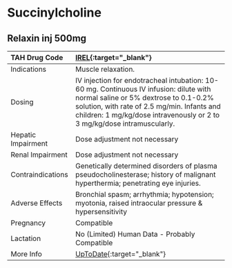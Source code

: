 # Succinylcholine

## Relaxin inj 500mg

| TAH Drug Code      | [IREL](https://www.tahsda.org.tw/drugs/hissearch.php?drug_code=IREL){:target="_blank"}                                                                                                                                                                     |
|:-------------------|:-----------------------------------------------------------------------------------------------------------------------------------------------------------------------------------------------------------------------------------------------------------|
| Indications        | Muscle relaxation.                                                                                                                                                                                                                                         |
| Dosing             | IV injection for endotracheal intubation: 10-60 mg. Continuous IV infusion: dilute with normal saline or 5% dextrose to 0.1-0.2% solution, with rate of 2.5 mg/min. Infants and children: 1 mg/kg/dose intravenously or 2 to 3 mg/kg/dose intramuscularly. |
| Hepatic Impairment | Dose adjustment not necessary                                                                                                                                                                                                                              |
| Renal Impairment   | Dose adjustment not necessary                                                                                                                                                                                                                              |
| Contraindications  | Genetically determined disorders of plasma pseudocholinesterase; history of malignant hyperthermia; penetrating eye injuries.                                                                                                                              |
| Adverse Effects    | Bronchial spasm; arrhythmia; hypotension; myotonia, raised intraocular pressure & hypersensitivity                                                                                                                                                         |
| Pregnancy          | Compatible                                                                                                                                                                                                                                                 |
| Lactation          | No (Limited) Human Data - Probably Compatible                                                                                                                                                                                                              |
| More Info          | [UpToDate](https://www.uptodate.com/contents/succinylcholine-drug-information){:target="_blank"}                                                                                                                                                           |

